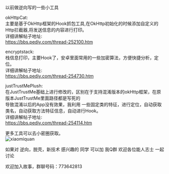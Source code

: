 
以前做逆向写的一些小工具


okHttpCat:  
主要是基于OkHttp框架的Hook抓包工具,在OkHttp初始化的时候添加自定义的Http拦截器,将发送信息的内容进行打印。  
详细讲解帖子地址:  
https://bbs.pediy.com/thread-252100.htm          




encryptstack:  
栈信息打印，主要Hook了，安卓里面常用的一些加密算法，方便快捷分析，定位。  
详细讲解帖子地址:  
https://bbs.pediy.com/thread-254730.htm            




justTrustMePlush:  
在JustTrustMe基础上进行修改的，区别在于支持混淆版本的okHttp框架，在原版本JustTrustMe里面路径都是写死的  
导致混淆以后的App没有效果，我利用 一些固定类的特征，进行定位，自动获取类名，自动获取方法特征信息，自动进行Hook。  
详细讲解帖子地址:  
https://bbs.pediy.com/thread-254114.htm          


更多工具可以去小密圈获取。    
![xiaomiquan](https://github.com/w296488320/XposedOkHttpCat/blob/master/img/ZSXQ_20200427_133105312.png)      



如果对 逆向，脱壳，新技术 感兴趣的 同学 可以加 我Q群 欢迎各位能人志士 一起讨论  

欢迎加入故事，群聊号码：773642813
